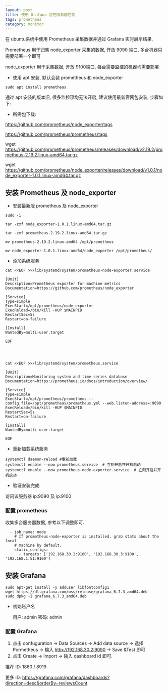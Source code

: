 ```yaml
---
layout: post
title: 使用 Grafana 监控服务器性能
tags: prometheus
category: monitor
---
```


在 ubuntu系统中使用 Prometheus 采集数据并通过 Grafana 实时展示结果, 


Prometheus 用于归集 node_exporter 采集的数据, 开放 9090 端口, 多台机器只需要部署一个即可

node_exporter 用于采集数据, 开放 9100端口, 每台需要监控的机器均需要部署

- 使用 apt 安装, 默认会装 prometheus 和 node_exporter

```
sudo apt install prometheus
```

通过 apt 安装的版本旧, 很多监控项均无法开启, 建议使用最新官网包安装, 步骤如下:





 
- 所需包下载: 
 
https://github.com/prometheus/node_exporter/tags

https://github.com/prometheus/prometheus/tags




wget https://github.com/prometheus/prometheus/releases/download/v2.19.2/prometheus-2.19.2.linux-amd64.tar.gz 

wget https://github.com/prometheus/node_exporter/releases/download/v1.0.1/node_exporter-1.0.1.linux-amd64.tar.gz



## 安装 Prometheus 及 node_exporter


- 安装最新版 prometheus 及 node_exporter

```
sudo -i

tar -zxf node_exporter-1.0.1.linux-amd64.tar.gz

tar -zxf prometheus-2.19.2.linux-amd64.tar.gz

mv prometheus-2.19.2.linux-amd64 /opt/prometheus

mv node_exporter-1.0.1.linux-amd64/node_exporter /opt/prometheus/

```


- 添加系统服务


```
cat <<EOF >>/lib/systemd/system/prometheus-node-exporter.service

[Unit]
Description=Prometheus exporter for machine metrics
Documentation=https://github.com/prometheus/node_exporter

[Service]
Type=simple
ExecStart=/opt/prometheus/node_exporter
ExecReload=/bin/kill -HUP $MAINPID    
RestartSec=5s                         
Restart=on-failure                    

[Install]
WantedBy=multi-user.target  

EOF

 
```

```

cat <<EOF >>/lib/systemd/system/prometheus.service

[Unit]
Description=Monitoring system and time series database
Documentation=https://prometheus.io/docs/introduction/overview/    

[Service]
Type=simple
ExecStart=/opt/prometheus/prometheus --config.file=/opt/prometheus/prometheus.yml --web.listen-address=:9090
ExecReload=/bin/kill -HUP $MAINPID    
RestartSec=5s                         
Restart=on-failure                    

[Install]
WantedBy=multi-user.target  

EOF

``` 

- 重新加载系统服务


```
systemctl daemon-reload #重新加载
systemctl enable --now prometheus.service  # 立刻开启并开机启动
systemctl enable --now prometheus-node-exporter.service  # 立刻开启并开机启动

```

- 验证安装完成.

访问该服务器 ip:9090 及 ip:9100


### 配置 prometheus

收集多台服务器数据, 参考以下调整即可.

```
  - job_name: node
    # If prometheus-node-exporter is installed, grab stats about the local
    # machine by default.
    static_configs:
      - targets: ['192.168.30.2:9100', '192.168.30.3:9100', '192.168.1.51:9100']     
```


## 安装 Grafana


```
sudo apt-get install -y adduser libfontconfig1
wget https://dl.grafana.com/oss/release/grafana_6.7.3_amd64.deb
sudo dpkg -i grafana_6.7.3_amd64.deb
```

- 初始账户名

    用户: admin 
    密码: admin

### 配置 Grafana 

1. 点击 confuguration -> Data Sources -> Add data source -> 选择 Pormetheus -> 输入 http://192.168.30.2:9090 -> Save &Test 即可
2. 点击 Create -> Import -> 输入 dashboard id 即可.

推荐 ID: 1860 / 8919

更多 ID:  https://grafana.com/grafana/dashboards?direction=desc&orderBy=reviewsCount
